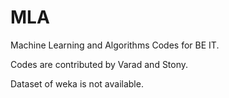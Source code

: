 # MLA
Machine Learning and Algorithms Codes for BE IT.


Codes are contributed by Varad and Stony.

Dataset of weka is not available.

